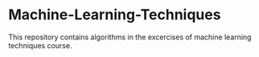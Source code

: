 # Machine-Learning-Techniques

This repository contains algorithms in the excercises of machine learning techniques course.
